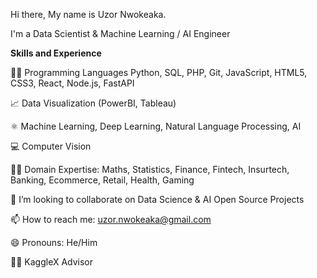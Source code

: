 Hi there, My name is Uzor Nwokeaka. 

I'm a Data Scientist & Machine Learning / AI Engineer

**Skills and Experience**

👩‍💻 Programming Languages Python, SQL, PHP, Git, JavaScript, HTML5, CSS3, React, Node.js, FastAPI

📈 Data Visualization (PowerBI, Tableau)

⚛ Machine Learning, Deep Learning, Natural Language Processing, AI

💻 Computer Vision

👩‍💻 Domain Expertise: Maths, Statistics, Finance, Fintech, Insurtech, Banking, Ecommerce, Retail, Health, Gaming

👯 I’m looking to collaborate on Data Science & AI Open Source Projects

📫 How to reach me: uzor.nwokeaka@gmail.com

😄 Pronouns: He/Him

👩‍💻 KaggleX Advisor
